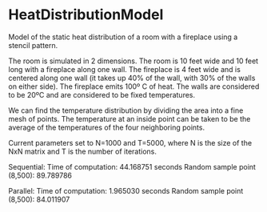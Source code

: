 # HeatDistributionModel
Model of the static heat distribution of a room with a fireplace using a stencil pattern.

The room is simulated in 2 dimensions. The room is 10 feet wide and 10 feet long with a fireplace along one wall. The fireplace is 4 feet wide and is centered
along one wall (it takes up 40% of the wall, with 30% of the walls on either side). The fireplace emits 100º C of heat. The walls are considered to be
20ºC and are considered to be fixed temperatures. 

We can find the temperature distribution by dividing the area into a fine mesh of points. The temperature at an inside point can be taken to be the average of 
the temperatures of the four neighboring points. 

Current parameters set to N=1000 and T=5000, where N is the size of the NxN matrix and T is the number of iterations.

Sequential: Time of computation: 44.168751 seconds
            Random sample point (8,500): 89.789786
            
Parallel: Time of computation: 1.965030 seconds
          Random sample point (8,500): 84.011907
